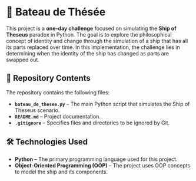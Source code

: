 # 🚢 Bateau de Thésée

This project is a **one-day challenge** focused on simulating the **Ship of Theseus** paradox in Python. The goal is to explore the philosophical concept of identity and change through the simulation of a ship that has all its parts replaced over time. In this implementation, the challenge lies in determining when the identity of the ship has changed as parts are swapped out.

## 📂 Repository Contents

The repository contains the following files:

- **`bateau_de_thesee.py`** – The main Python script that simulates the Ship of Theseus scenario.
- **`README.md`** – Project documentation.
- **`.gitignore`** – Specifies files and directories to be ignored by Git.

## 🛠️ Technologies Used

- **Python** – The primary programming language used for this project.
- **Object-Oriented Programming (OOP)** – The project uses OOP concepts to model the ship and its components.
